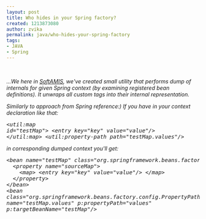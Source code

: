 ```yaml
---
layout: post
title: Who hides in your Spring factory?
created: 1213873080
author: zvika
permalink: java/who-hides-your-spring-factory
tags:
- JAVA
- Spring
---
```

<p>&nbsp;</p><span class="thmr_call" id="thmr_42"><span class="thmr_call" id="thmr_6"><p><em>...We here in </em><a href="http://www.soft-amis.com/"><em>SoftAMIS</em></a><em>, we've created small utility that performs dump of internals for given Spring context (by examining registered bean definitions). It unwraps all custom tags into their internal representation.</em></p><p><em>Similarly to approach from Spring reference:) If you have in your context declaration like that:</em></p><pre><em>&lt;util:map<br />id=&quot;testMap&quot;&gt; &lt;entry key=&quot;key&quot; value=&quot;value&quot;/&gt;<br />&lt;/util:map&gt; &lt;util:property-path path=&quot;testMap.values&quot;/&gt;</em></pre><p><em>in corresponding dumped context you'll get:</em></p><pre><em>&lt;bean name=&quot;testMap&quot; class=&quot;org.springframework.beans.factory.config.MapFactoryBean&quot;&gt;<br />&nbsp; &lt;property name=&quot;sourceMap&quot;&gt;<br />&nbsp;&nbsp;&nbsp; &lt;map&gt; &lt;entry key=&quot;key&quot; value=&quot;value&quot;/&gt; &lt;/map&gt;<br />&nbsp; &lt;/property&gt;<br />&lt;/bean&gt;<br />&lt;bean<br />class=&quot;org.springframework.beans.factory.config.PropertyPathFactoryBean&quot;<br />name=&quot;testMap.values&quot; p:propertyPath=&quot;values&quot;<br />p:targetBeanName=&quot;testMap&quot;/&gt;</em></pre><p><em>&nbsp;</em></p></span></span><p><em><br type="_moz" /></em></p>
